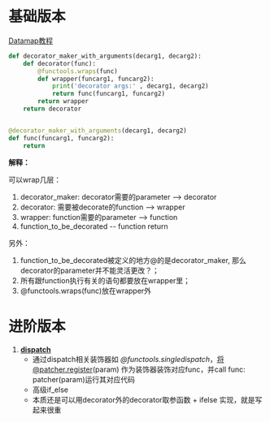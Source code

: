 # 基础版本

[Datamap教程](https://www.datacamp.com/community/tutorials/decorators-python?utm_source=adwords_ppc&utm_medium=cpc&utm_campaignid=14989519638&utm_adgroupid=127836677279&utm_device=c&utm_keyword=&utm_matchtype=b&utm_network=g&utm_adpostion=&utm_creative=332602034364&utm_targetid=aud-392016246653:dsa-429603003980&utm_loc_interest_ms=&utm_loc_physical_ms=9040307&gclid=EAIaIQobChMI2LzVjbWS9AIV-JNmAh0huAGfEAAYASAAEgIfRvD_BwE)

```python
def decorator_maker_with_arguments(decarg1, decarg2):
    def decorator(func):
        @functools.wraps(func)
        def wrapper(funcarg1, funcarg2):
            print('decorator args:' , decarg1, decarg2)
            return func(funcarg1, funcarg2)
        return wrapper
    return decorator


@decorator_maker_with_arguments(decarg1, decarg2)
def func(funcarg1, funcarg2):
    return 
```



**解释：**

可以wrap几层：

1. decorator_maker: decorator需要的parameter --> decorator
2. decorator: 需要被decorate的function --> wrapper
3. wrapper: function需要的parameter --> function
4. function_to_be_decorated  -- function return

另外：

1. function_to_be_decorated被定义的地方@的是decorator_maker, 那么decorator的parameter并不能灵活更改？；
2. 所有跟function执行有关的语句都要放在wrapper里；
3. @functools.wraps(func)放在wrapper外



# 进阶版本

1. **[dispatch](http://hackwrite.com/posts/learn-about-python-decorators-by-writing-a-function-dispatcher/)**
   - 通过dispatch相关装饰器如 *@functools.singledispatch*，将@patcher.register(param) 作为装饰器装饰对应func，并call func: patcher(param)运行其对应代码
   - 高级if_else
   - 本质还是可以用decorator外的decorator取参函数 + ifelse 实现，就是写起来很重

